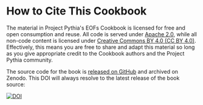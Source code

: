 # How to Cite This Cookbook

The material in Project Pythia's EOFs Cookbook is licensed for free and open consumption and reuse. All code is served under [Apache 2.0](https://www.apache.org/licenses/LICENSE-2.0), while all non-code content is licensed under [Creative Commons BY 4.0 (CC BY 4.0)](https://creativecommons.org/licenses/by/4.0/). Effectively, this means you are free to share and adapt this material so long as you give appropriate credit to the Cookbook authors and the Project Pythia community.

The source code for the book is [released on GitHub](https://github.com/ProjectPythia/xbatcher-ML1-cookbook) and archived on Zenodo. This DOI will always resolve to the latest release of the book source:

[![DOI](https://zenodo.org/badge/656765685.svg)](https://zenodo.org/badge/latestdoi/656765685)
